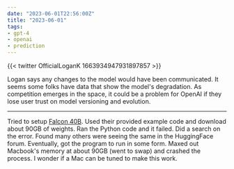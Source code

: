 ```yaml
---
date: "2023-06-01T22:56:00Z"
title: "2023-06-01"
tags:
- gpt-4
- openai
- prediction
---
```


{{< twitter OfficialLoganK 1663934947931897857 >}}

Logan says any changes to the model would have been communicated.
It seems some folks have data that show the model's degradation.
As competition emerges in the space, it could be a problem for OpenAI if they lose user trust on model versioning and evolution.

---

Tried to setup [Falcon 40B](https://huggingface.co/tiiuae/falcon-40b).
Used their provided example code and download about 90GB of weights.
Ran the Python code and it failed.
Did a search on the error.
Found many others were seeing the same in the HuggingFace forum.
Eventually, got the program to run in some form.
Maxed out Macbook's memory at about 90GB (went to swap) and crashed the process.
I wonder if a Mac can be tuned to make this work.
